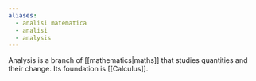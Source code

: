 ```yaml
---
aliases:
  - analisi matematica
  - analisi
  - analysis
---
```

Analysis is a branch of [[mathematics|maths]] that studies quantities and their change.
Its foundation is [[Calculus]].